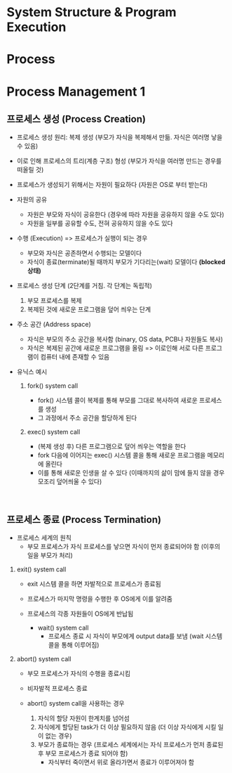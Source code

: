 
# System Structure & Program Execution 



# Process





# Process Management 1

## 프로세스 생성 (Process Creation)

- 프로세스 생성 원리: 복제 생성 (부모가 자식을 복제해서 만듦. 자식은 여러명 낳을 수 있음)

- 이로 인해 프로세스의 트리(계층 구조) 형성 (부모가 자식을 여러명 만드는 경우를 떠올릴 것)

- 프로세스가 생성되기 위해서는 자원이 필요하다 (자원은 OS로 부터 받는다)

- 자원의 공유
  - 자원은 부모와 자식이 공유한다 (경우에 따라 자원을 공유하지 않을 수도 있다)
  - 자원을 일부를 공유할 수도, 전혀 공유하지 않을 수도 있다
  
- 수행 (Execution) => 프로세스가 실행이 되는 경우
  - 부모와 자식은 공존하면서 수행되는 모델이다
  - 자식이 종료(terminate)될 때까지 부모가 기다리는(wait) 모델이다 <b>(blocked 상태)</b>
  

- 프로세스 생성 단계 (2단계를 거침. 각 단계는 독립적)
  1) 부모 프로세스를 복제
  2) 복제된 것에 새로운 프로그램을 덮어 씌우는 단계 
  
- 주소 공간 (Address space)
  - 자식은 부모의 주소 공간을 복사함 (binary, OS data, PCB나 자원들도 복사)
  - 자식은 복제된 공간에 새로운 프로그램을 올림 => 이로인해 서로 다른 프로그램이 컴퓨터 내에 존재할 수 있음
  
 - 유닉스 예시
    1. fork() system call
        - fork() 시스템 콜이 복제를 통해 부모를 그대로 복사하여 새로운 프로세스를 생성
        - 그 과정에서 주소 공간을 할당하게 된다

    2. exec() system call
        - (복제 생성 후) 다른 프로그램으로 덮어 씌우는 역할을 한다
        - fork 다음에 이어지는 exec() 시스템 콜을 통해 새로운 프로그램을 메모리에 올린다
        - 이를 통해 새로운 인생을 살 수 있다 (이때까지의 삶이 맘에 들지 않을 경우 모조리 덮어씌울 수 있다)
         
<br>

## 프로세스 종료 (Process Termination)

- 프로세스 세계의 원칙
  - 부모 프로세스가 자식 프로세스를 낳으면 자식이 먼저 종료되어야 함 (이후의 일을 부모가 처리)

1. exit() system call
    - exit 시스템 콜을 하면 자발적으로 프로세스가 종료됨
    - 프로세스가 마지막 명령을 수행한 후 OS에게 이를 알려줌
    - 프로세스의 각종 자원들이 OS에게 반납됨

      - wait() system call
          - 프로세스 종료 시 자식이 부모에게 output data를 보냄 (wait 시스템 콜을 통해 이루어짐)

2. abort() system call
    - 부모 프로세스가 자식의 수행을 종료시킴
    - 비자발적 프로세스 종료
    - abort() system call을 사용하는 경우
        
        1. 자식의 할당 자원이 한계치를 넘어섬
        2. 자식에게 할당된 task가 더 이상 필요하지 않음 (더 이상 자식에게 시킬 일이 없는 경우)
        3. 부모가 종료하는 경우 (프로세스 세계에서는 자식 프로세스가 먼저 종료된 후 부모 프로세스가 종료 되어야 함)
            - 자식부터 죽이면서 위로 올라가면서 종료가 이루어져야 함 
